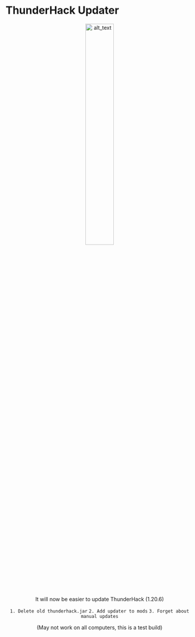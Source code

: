 # ThunderHack Updater

<div align="center">


[<img alt="alt_text" width="40px" src="https://cdn.discordapp.com/attachments/934396624111824900/1246123200740331651/Untitled-1.png?ex=665b3e2a&is=6659ecaa&hm=2c601e15a6b3e6c9e6d0994c6a2730c644642533c1effab7cf01fa470c2a7132&" style="width: 39%"/>](https://github.com/Pan4ur/ThunderHack-Updater/releases/download/latest/thunderupdater-1.0.0.jar)



It will now be easier to update ThunderHack (1.20.6)

```1. Delete old thunderhack.jar```
```2. Add updater to mods```
```3. Forget about manual updates```

(May not work on all computers, this is a test build)
</div>
